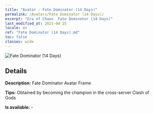 ```yaml
---
title: "Avatar - Fate Dominator (14 Days)"
permalink: /Avatars/Fate Dominator (14 Days)/
excerpt: "Era of Chaos  Fate Dominator (14 Days)"
last_modified_at: 2021-04-25
locale: en
ref: "Fate Dominator (14 Days).md"
toc: false
classes: wide
---
```

 ![Fate Dominator (14 Days)](/images/a/avatarFrame_63.png)

## Details

 **Description:** Fate Dominator Avatar Frame 

 **Tips:** Obtained by becoming the champion in the cross-server Clash of Gods 

 **Is available:**  - 

